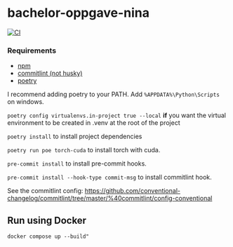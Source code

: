 # bachelor-oppgave-nina

[![CI][ci-badge]][ci]

[ci-badge]: https://github.com/beuss-git/bachelor-oppgave-nina/actions/workflows/code-quality.yml/badge.svg
[ci]: https://github.com/beuss-git/bachelor-oppgave-nina/actions/workflows/code-quality.yml

### Requirements
- [npm](https://docs.npmjs.com/downloading-and-installing-node-js-and-npm)
- [commitlint (not husky)](https://commitlint.js.org/#/./guides-local-setup?id=guides-local-setup)
- [poetry](https://python-poetry.org/docs/#installing-with-the-official-installer)


I recommend adding poetry to your PATH.
Add `%APPDATA%\Python\Scripts` on windows.

`poetry config virtualenvs.in-project true --local` **if** you want the virtual environment to be created in .venv at the root of the project

`poetry install` to install project dependencies


`poetry run poe torch-cuda` to install torch with cuda.

`pre-commit install` to install pre-commit hooks.

`pre-commit install --hook-type commit-msg` to install commitlint hook.


See the commitlint config:
https://github.com/conventional-changelog/commitlint/tree/master/%40commitlint/config-conventional

## Run using Docker

```
docker compose up --build"
```
